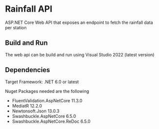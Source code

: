 # Rainfall API
ASP.NET Core Web API that exposes an endpoint to fetch the rainfall data per station

## Build and Run
The web api can be build and run using Visual Studio 2022 (latest version)


## Dependencies

Target Framework: .NET 6.0 or latest

Nuget Packages needed are the following
- FluentValidation.AspNetCore 11.3.0
- MediatR 12.2.0
- Newtonsoft.Json 13.0.3
- Swashbuckle.AspNetCore 6.5.0
- Swashbuckle.AspNetCore.ReDoc 6.5.0

